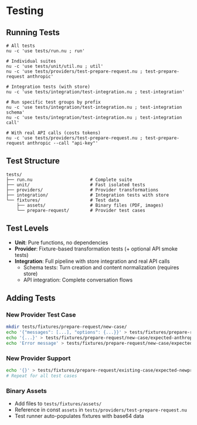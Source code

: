 # Testing

## Running Tests

```nushell
# All tests
nu -c 'use tests/run.nu ; run'

# Individual suites
nu -c 'use tests/unit/util.nu ; util'
nu -c 'use tests/providers/test-prepare-request.nu ; test-prepare-request anthropic'

# Integration tests (with store)
nu -c 'use tests/integration/test-integration.nu ; test-integration'

# Run specific test groups by prefix
nu -c 'use tests/integration/test-integration.nu ; test-integration schema'
nu -c 'use tests/integration/test-integration.nu ; test-integration call'

# With real API calls (costs tokens)
nu -c 'use tests/providers/test-prepare-request.nu ; test-prepare-request anthropic --call "api-key"'
```

## Test Structure

```
tests/
├── run.nu                      # Complete suite
├── unit/                       # Fast isolated tests
├── providers/                  # Provider transformations
├── integration/                # Integration tests with store
└── fixtures/                   # Test data
    ├── assets/                 # Binary files (PDF, images)
    └── prepare-request/        # Provider test cases
```

## Test Levels

- **Unit**: Pure functions, no dependencies
- **Provider**: Fixture-based transformation tests (+ optional API smoke tests)
- **Integration**: Full pipeline with store integration and real API calls
  - Schema tests: Turn creation and content normalization (requires store)
  - API integration: Complete conversation flows

## Adding Tests

### New Provider Test Case

```bash
mkdir tests/fixtures/prepare-request/new-case/
echo '{"messages": [...], "options": {...}}' > tests/fixtures/prepare-request/new-case/input.json
echo '{...}' > tests/fixtures/prepare-request/new-case/expected-anthropic.json
echo 'Error message' > tests/fixtures/prepare-request/new-case/expected-gemini.err  # For unsupported features
```

### New Provider Support

```bash
echo '{}' > tests/fixtures/prepare-request/existing-case/expected-newprovider.json
# Repeat for all test cases
```

### Binary Assets

- Add files to `tests/fixtures/assets/`
- Reference in const `assets` in `tests/providers/test-prepare-request.nu`
- Test runner auto-populates fixtures with base64 data
